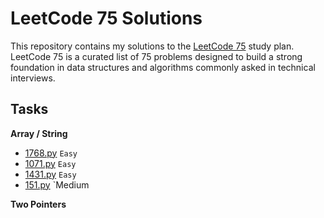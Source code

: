 # LeetCode 75 Solutions

This repository contains my solutions to the [LeetCode 75](https://leetcode.com/studyplan/leetcode-75/) study plan.
LeetCode 75 is a curated list of 75 problems designed to build a strong foundation in data structures and algorithms
commonly asked in technical interviews.

## Tasks

**Array / String**

- [1768.py](1768.py) `Easy`
- [1071.py](1071.py) `Easy`
- [1431.py](1071.py) `Easy`
- [151.py](151.py) `Medium

**Two Pointers**

